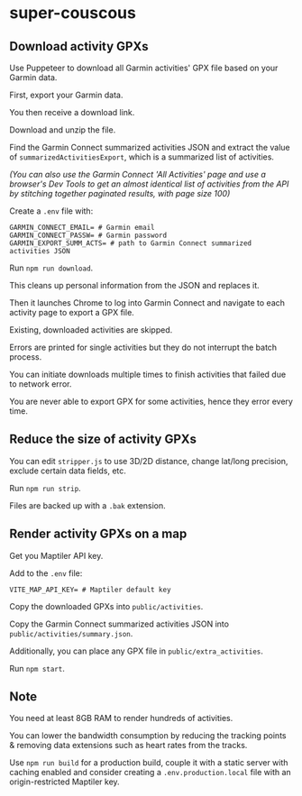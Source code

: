# super-couscous

## Download activity GPXs

Use Puppeteer to download all Garmin activities' GPX file based on your Garmin data.

First, export your Garmin data.

You then receive a download link.

Download and unzip the file.

Find the Garmin Connect summarized activities JSON and extract the value of `summarizedActivitiesExport`, which is a summarized list of activities.

*(You can also use the Garmin Connect 'All Activities' page and use a browser's Dev Tools to get an almost identical list of activities from the API by stitching together paginated results, with page size 100)*

Create a `.env` file with:

```
GARMIN_CONNECT_EMAIL= # Garmin email
GARMIN_CONNECT_PASSW= # Garmin password
GARMIN_EXPORT_SUMM_ACTS= # path to Garmin Connect summarized activities JSON
```
Run `npm run download`.

This cleans up personal information from the JSON and replaces it.

Then it launches Chrome to log into Garmin Connect and navigate to each activity page to export a GPX file.

Existing, downloaded activities are skipped.

Errors are printed for single activities but they do not interrupt the batch process.

You can initiate downloads multiple times to finish activities that failed due to network error.

You are never able to export GPX for some activities, hence they error every time.

## Reduce the size of activity GPXs

You can edit `stripper.js` to use 3D/2D distance, change lat/long precision, exclude certain data fields, etc.

Run `npm run strip`.

Files are backed up with a `.bak` extension.

## Render activity GPXs on a map

Get you Maptiler API key.

Add to the `.env` file:

```
VITE_MAP_API_KEY= # Maptiler default key
```

Copy the downloaded GPXs into `public/activities`.

Copy the Garmin Connect summarized activities JSON into `public/activities/summary.json`.

Additionally, you can place any GPX file in `public/extra_activities`.

Run `npm start`.

## Note

You need at least 8GB RAM to render hundreds of activities.

You can lower the bandwidth consumption by reducing the tracking points & removing data extensions such as heart rates from the tracks.

Use `npm run build` for a production build, couple it with a static server with caching enabled and consider creating a `.env.production.local` file with an origin-restricted Maptiler key.
